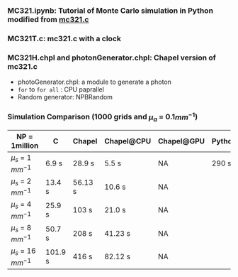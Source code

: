 ### MC321.ipynb: Tutorial of Monte Carlo simulation in Python modified from [mc321.c ](https://omlc.org/news/dec98/mc321/intro.html)
### MC321T.c: mc321.c with a clock
### MC321H.chpl and photonGenerator.chpl: Chapel version of mc321.c 
- photoGenerator.chpl: a module to generate a photon
- `for` to `for all` : CPU paprallel 
- Random generator: NPBRandom
### Simulation Comparison (1000 grids and $\mu_a$ = 0.1$mm^{-1}$)

| NP = 1million  | C | Chapel|Chapel@CPU|Chapel@GPU|Python|
|--------------|-------|-------|------|-------|-------|
|$\mu_s$ = 1 $mm^{-1}$|6.9 s|28.9 s|5.5 s|NA|290 s|
|$\mu_s$ = 2 $mm^{-1}$|13.4 s|56.13 s|10.6 s|NA|
|$\mu_s$ = 4 $mm^{-1}$|25.9 s|103 s|21.0 s|NA|
|$\mu_s$ = 8 $mm^{-1}$|50.7 s|208 s|41.23 s|NA|
|$\mu_s$ = 16 $mm^{-1}$|101.9 s|416 s|82.12 s|NA|






 